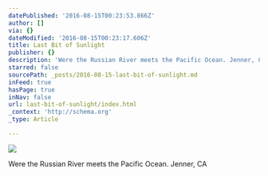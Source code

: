 ```yaml
---
datePublished: '2016-08-15T00:23:53.866Z'
author: []
via: {}
dateModified: '2016-08-15T00:23:17.606Z'
title: Last Bit of Sunlight
publisher: {}
description: 'Were the Russian River meets the Pacific Ocean. Jenner, CA'
starred: false
sourcePath: _posts/2016-08-15-last-bit-of-sunlight.md
inFeed: true
hasPage: true
inNav: false
url: last-bit-of-sunlight/index.html
_context: 'http://schema.org'
_type: Article

---
```

![](https://the-grid-user-content.s3-us-west-2.amazonaws.com/39569b9d-40e4-45b2-bdab-a7166e33d166.jpg)

Were the Russian River meets the Pacific Ocean. Jenner, CA